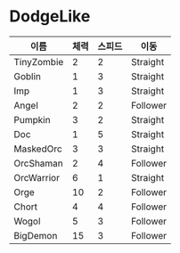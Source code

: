 # DodgeLike
 

이름|체력|스피드|이동|
--|--|--|--|
TinyZombie | 2 | 2 | Straight
Goblin | 1 | 3 | Straight
Imp | 1 | 3 | Straight
Angel | 2 | 2 | Follower
Pumpkin | 3 | 2 | Straight
Doc | 1 | 5 | Straight
MaskedOrc | 3 | 3 | Straight
OrcShaman | 2 | 4 | Follower
OrcWarrior | 6 | 1 | Straight
Orge | 10 | 2 | Follower
Chort | 4 | 4 | Follower
Wogol | 5 | 3 | Follower
BigDemon | 15 | 3 | Follower